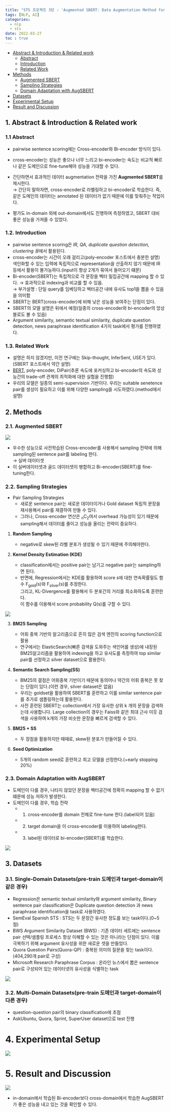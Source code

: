 ```yaml
---
title: "STS 프로젝트 3탄 : 'Augmented SBERT: Data Augmentation Method for Improving Bi-Encoders for Pairwise Sentence Scoring Tasks'"
tags: [NLP, AI]
categories:
  - nlp
  - sts
date: 2022-03-27
toc : true
---
```


- [Abstract & Introduction & Related work](#1-abstract--introduction--related-work)
  - [Abstract](#11-abstract)
  - [Introduction](#12-introduction)
  - [Related Work](#13-related-work)
- [Methods](#2-methods)
  - [Augmented SBERT](#21-augmented-sbert)
  - [Sampling Strategies](#22-sampling-strategies)
  - [Domain Adaptation with AugSBERT](#23-domain-adaptation-with-augsbert)
- [Datasets](#3-datasets)
- [Experimental Setup](#4-experimental-setup)
- [Result and Discussion](#5-result-and-discussion)




## 1. Abstract & Introduction & Related work
### 1.1 Abstract
- pairwise sentence scoring에는 Cross-encoder와 Bi-encoder 방식이 있다.
- cross-encoder는 성능은 좋으나 너무 느리고 bi-encoder는 속도는 비교적 빠르나 같은 도메인으로 fine-tune해야 성능을 기대할 수 있다.
- 간단하면서 효과적인 데이터 augmentation 전략을 가진 **Augmented SBERT**를 제시한다.  
→ 간단히 말하자면, cross-encoder로 라벨링하고 bi-encoder로 학습한다. 즉, 같은 도메인의 데이터는 annotated 된 데이터가 없기 때문에 이를 맞춰주는 작업이다.

- 평가도 in-domain 외에 out-domain에서도 진행하여 측정하였고, SBERT 대비 좋은 성능을 가져올 수 있었다.

### 1.2. Introduction
- pairwise sentence scoring은 *IR, QA, duplicate question detection, clustering 등*에서 활용된다.
- cross-encoder는 시간이 오래 걸리고(<a herf="https://taemchoi.github.io/nlp/sts/nlp-3/">poly-encoder</a> 포스트에서 충분한 설명) 색인화할 수 있는 입력에 독립적으로 representation을 산출하지 않기 때문에 IR 등에서 활용이 불가능하다.(input이 항상 2개가 묶여서 들어오기 떄문)
- Bi-encoder(SBERT)는 독립적으로 각 문장을 벡터 밀집공간에 mapping 할 수 있다. → 효과적으로 indexing과 비교를 할 수 있음.  
→ 부가설명 : 단일 query를 임베딩하고 벡터공간 내에 유사도 top1을 뽑을 수 있음을 의미함
- SBERT는 BERT(cross-encoder)에 비해 낮은 성능을 보여주는 단점이 있다.
- SBERT의 모델 설명은 뒤에서 예정(일종의 cross-encoder와 bi-encoder의 앙상블로도 볼 수 있음)
- Argument similarity, semantic textual similarity, duplicate question detection, news paraphrase identification 4가지 task에서 평가를 진행하였다.

### 1.3. Related Work
- 설명은 하지 않겠지만, 이전 연구에는 Skip-thought, InferSent, USE가 있다.(<a herf="https://taemchoi.github.io/nlp/sts/nlp-1/">SBERT</a> 포스트에서 약간 설명)
- <a href="https://taem-learning.tistory.com/25?category=1007464">BERT</a>, <a herf="https://taemchoi.github.io/nlp/sts/nlp-3/">poly-encoder</a>, DiPair(추론 속도에 포커싱하고 bi-encoder의 속도와 성능간의 trade-off 관계의 최적화에 대한 실험을 진행함)
- 우리의 모델은 일종의 semi-supervision 기반이다. 우리는 suitable senetence pair를 생성이 필요하고 이를 위해 다양한 sampling을 시도하였다.(method에서 설명)

## 2. Methods
### 2.1. Augmented SBERT
<img src="/img/nlp/nlp4/0.jpg">

- 우수한 성능으로 사전학습된 Cross-encoder를 사용해서 sampling 전략에 의해 sampling된 sentence pair를 labeling 한다.  
→ 실버 데이터셋
- 이 실버데이터셋과 골드 데이터셋이 병합하고 Bi-encoder(SBERT)를 fine-tuning한다.
 
### 2.2. Sampling Strategies
- Pair Sampling Strategies
    - 새로운 sentence pair는 새로운 데이터이거나 Gold dataset 독립적 문장을 재사용해서 pair를 재결하여 만들 수 있다.
    - 그러나, Cross-encoder 연산은 <sub>n</sub>C<sub>2</sub>여서 overhead 가능성이 있기 때문에 sampling해서 데이터를 줄이고 성능을 올리는 전략이 중요하다.
1. **Random Sampling**
    - negative로 skew된 라벨 분포가 생성될 수 있기 때문에 주의해야한다.

2. **Kernel Density Estimation (KDE)**
    - classification에서는 positive pair는 남기고 negative pair는 sampling하면 된다.
    - 반면에, Regression에서는 KDE를 활용하여 score s에 대한 연속확률밀도 함수 F<sub>gold</sub>(s)와 F<sub>silver</sub>(s)를 추정한다.  
    그리고, KL-Divergence를 활용해서 두 분포간의 거리를 최소화하도록 훈련한다.  
    이 함수를 이용해서 score probability Q(s)를 구할 수 있다.
<img src="/img/nlp/nlp4/1.jpg">

3. **BM25 Sampling**
    - 어휘 중복 기반의 알고리즘으로 흔히 많은 검색 엔진의 scoring function으로 활용
    - 연구에서는 ElasticSearch(빠른 검색을 도와주는 색인어를 생성)에 내장된 BM25알고리즘을 활용하여 indexing을 하고 유사도를 측정하여 top similar pair를
 선정하고 silver dataset으로 활용한다.

4. **Semantic Search Sampling(SS)**
    - BM25의 결점은 어휘중복 기반이기 때문에 동의어나 약간의 어휘 중복은 못 찾는 단점이 있다.(이런 경우, silver dataset은 없음)
    - 우리는 goldset을 활용하여 SBERT를 훈련하고 이를 similar sentence pair를 추가로 샘플링하는데 활용한다.
    - 사전 훈련된 SBERT는 collection에서 가장 유사한 상위 k 개의 문장을 검색하는데 사용합니다. Large collection의 경우는 Faiss와 같은 최대 근사 이웃 검색을 사용하여 k개의 가장 비슷한 문장을 빠르게 검색할 수 있다.

5. **BM25 + SS**
    - 두 장점을 활용하지만 때때로, skew된 분포가 만들어질 수 있다.

6. **Seed Optimization**
    - 5개의 random seed로 훈련하고 최고 모델을 선정한다.(+early stopping 20%)

### 2.3. Domain Adaptation with AugSBERT
- 도메인이 다를 경우, 나타지 않았던 문장을 벡터공간에 정확히 mapping 할 수 없기 떄문에 성능 저하가 발생한다.
- 도메인이 다를 경우, 학습 전략
    - 1. cross-encoder를 domain 전체로 fine-tune 한다.(label되어 있음)
    - 2. target domain을 이 cross-encoder를 이용하여 labeling한다.
    - 3. label된 데이터로 bi-encoder(SBERT)를 학습한다.
 <img src="/img/nlp/nlp4/2.jpg">

## 3. Datasets
### 3.1. Single-Domain Datasets(pre-train 도메인과 target-domain이 같은 경우)
- Regression은 semantic textual similarity와 argument similarity, Binary sentence pair classification은 Duplicate question detection 과 news paraphrase identification을 task로 사용하였다.
- SemEval Spanish STS : STS는 두 문장간 유사한 정도를 보는 task이다.(0~5점)
- BWS Argument Similarity Dataset (BWS) : 기존 데이터 세트에는 sentence pair 선택/샘플링 프로세스 항상 이해할 수 있는 것은 아니라는 단점이 있다.
이를 극복하기 위해 argument 유사성을 위한 새로운 셋을 만들었다.
- Quora Question Pairs(Quora-QP) : 중복된 의미의 질문을 찾는 task이다.(404,290개 pair로 구성)
- Microsoft Research Paraphrase Corpus : 온라인 뉴스에서 뽑은 sentence pair로 구성되어 있는 데이터넷의 유사성을 식별하는 task
 
<img src="/img/nlp/nlp4/3.jpg">

### 3.2. Multi-Domain Datasets(pre-train 도메인과 target-domain이 다른 경우)
- question-question pair의 binary classification에 초점
- AskUbuntu, Quora, Sprint, SuperUser dataset으로 test 진행

# 4. Experimental Setup
<img src="/img/nlp/nlp4/4.jpg">

# 5. Result and Discussion
<img src="/img/nlp/nlp4/5.jpg">

- in-domain에서 학습된 Bi-encoder보다 cross-domain에서 학습한 AugSBERT가 좋은 성능을 내고 있는 것을 확인할 수 있다.